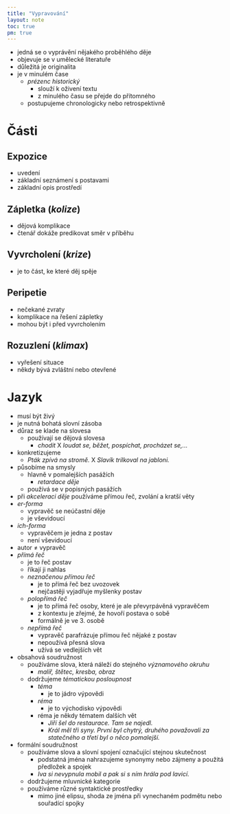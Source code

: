 ```yaml
---
title: "Vypravování"
layout: note
toc: true
pm: true
---
```

- jedná se o vyprávění nějakého proběhlého děje 
- objevuje se v umělecké literatuře 
- důležitá je originalita
- je v minulém čase 
    - _prézenc historický_
        - slouží k oživení textu
        - z minulého času se přejde do přítomného
    - postupujeme chronologicky nebo retrospektivně
# Části
## Expozice
- uvedení
- základní seznámení s postavami
- základní opis prostředí
## Zápletka (_kolize_)
- dějová komplikace
- čtenář dokáže predikovat směr v příběhu
## Vyvrcholení (_krize_)
- je to část, ke které děj spěje
## Peripetie
- nečekané zvraty
- komplikace na řešení zápletky
- mohou být i před vyvrcholením
## Rozuzlení (_klimax_)
- vyřešení situace
- někdy bývá zvláštní nebo otevřené
# Jazyk
- musí být živý
- je nutná bohatá slovní zásoba
- důraz se klade na slovesa
    - používají se dějová slovesa
        - _chodit_ X _loudat se, běžet, pospíchat, procházet se,..._
- konkretizujeme
    - _Pták zpívá na stromě._ X _Slavík trilkoval na jabloni._
- působíme na smysly
    - hlavně v pomalejších pasážích
        - _retardace děje_
    - používá se v popisných pasážích
- při _akceleraci děje_ používáme přímou řeč, zvolání a kratší věty
- _er-forma_
    - vypravěč se neúčastní děje
    - je vševidoucí
- _ich-forma_
    - vypravěčem je jedna z postav
    - není vševidoucí
- autor $\neq$ vypravěč
- _přímá řeč_
    - je to řeč postav
    - říkají ji nahlas
    - _neznačenou přímou řeč_
        - je to přímá řeč bez uvozovek
        - nejčastěji vyjadřuje myšlenky postav
    - _polopřímá řeč_
        - je to přímá řeč osoby, které je ale převyrpávěná vypravěčem
        - z kontextu je zřejmé, že hovoří postava o sobě
        - formálně je ve 3. osobě
    - _nepřímá řeč_
        - vypravěč parafrázuje přímou řeč nějaké z postav
        - nepoužívá přesná slova
        - užívá se vedlejších vět
- obsahová soudružnost
    - používáme slova, která náleží do stejného _významového okruhu_
        - _malíř, štětec, kresba, obraz_
    - dodržujeme _tématickou posloupnost_
        - _téma_
            - je to jádro výpovědi
        - _réma_
            - je to východisko výpovědi
        - réma je někdy tématem dalších vět
            - _Jiří šel do restaurace. Tam se najedl._
            - _Král měl tři syny. První byl chytrý, druhého považovali za statečného a třetí byl o něco pomalejší._
- formální soudružnost
    - používáme slova a slovní spojení označující stejnou skutečnost
        - podstatná jména nahrazujeme synonymy nebo zájmeny a použitá předložek a spojek
        - _Iva si nevypnula mobil a pak si s ním hrála pod lavicí._
    - dodržujeme mluvnické kategorie
    - používáme různé syntaktické prostředky
        - mimo jiné elipsu, shoda ze jména při vynechaném podmětu nebo souřadící spojky